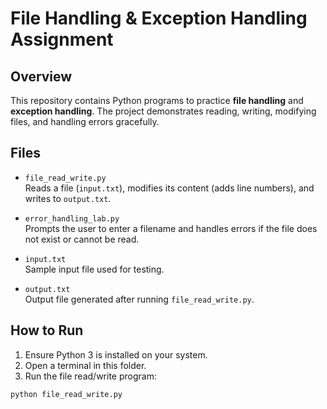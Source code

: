 # File Handling & Exception Handling Assignment

## Overview
This repository contains Python programs to practice **file handling** and **exception handling**. The project demonstrates reading, writing, modifying files, and handling errors gracefully.

## Files
- `file_read_write.py`  
  Reads a file (`input.txt`), modifies its content (adds line numbers), and writes to `output.txt`.
  
- `error_handling_lab.py`  
  Prompts the user to enter a filename and handles errors if the file does not exist or cannot be read.

- `input.txt`  
  Sample input file used for testing.

- `output.txt`  
  Output file generated after running `file_read_write.py`.

## How to Run
1. Ensure Python 3 is installed on your system.
2. Open a terminal in this folder.
3. Run the file read/write program:
```bash
python file_read_write.py
